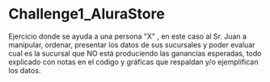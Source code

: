 # Challenge1_AluraStore
Ejercicio donde se ayuda a una persona "X" , en este caso al Sr. Juan a manipular, ordenar, presentar los datos de sus sucursales y poder evaluar cual es la sucursal que NO está produciendo las ganancias esperadas, todo explicado con notas en el código y gráficas que respaldan y/o ejemplifican los datos.
